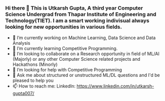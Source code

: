 ### Hi there 👋 This is Utkarsh Gupta, A third year Computer Science Undergrad from Thapar Institute of Engineering and Technology(TIET). I am a smart working indivisual always looking for new opportunities in various fields.

- 🔭 I’m currently working on Machine Learning, Data Science and Data Analysis
- 🌱 I’m currently learning Competitive Programming.
- 👯 I’m looking to collaborate on a Research opportunity in field of ML/AI (Majorly) or any other Computer Science related projects and Hackathons (Minorly)
- 🤔 I’m looking for help with Competitive Programming
- 💬 Ask me about structured or unstructured ML/DL questions and I'd be pleased to help you
- 📫 How to reach me: LinkedIn: https://www.linkedin.com/in/utkarsh-gupta007/

